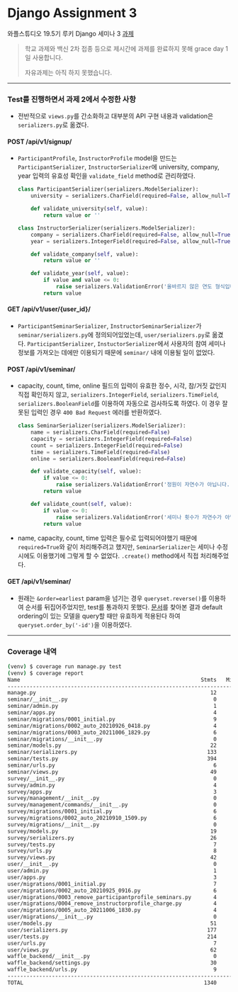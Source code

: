 # Django Assignment 3

와플스튜디오 19.5기 루키 Django 세미나 3 [과제](https://github.com/wafflestudio/19.5-rookies/tree/master/django/seminar3/assignment3)

> 학교 과제와 백신 2차 접종 등으로 제시간에 과제를 완료하지 못해 grace day 1일 사용합니다.
> 
> 자유과제는 아직 하지 못했습니다.

---
### Test를 진행하면서 과제 2에서 수정한 사항

* 전반적으로 `views.py`를 간소화하고 대부분의 API 구현 내용과 validation은 `serializers.py`로 옮겼다. 

#### POST /api/v1/signup/
* `ParticipantProfile`, `InstructorProfile` model을 만드는 `ParticipantSerializer`, `InstructorSerializer`에 university, company, year 입력의 유효성 확인을 `validate_field` method로 관리하였다.
    ```python
    class ParticipantSerializer(serializers.ModelSerializer):
        university = serializers.CharField(required=False, allow_null=True)
    
        def validate_university(self, value):
            return value or ''
    
    class InstructorSerializer(serializers.ModelSerializer):
        company = serializers.CharField(required=False, allow_null=True)
        year = serializers.IntegerField(required=False, allow_null=True)
    
        def validate_company(self, value):
            return value or ''
    
        def validate_year(self, value):
            if value and value <= 0:
                raise serializers.ValidationError('올바르지 않은 연도 형식입니다.')
            return value
    ```

#### GET /api/v1/user/{user_id}/
* `ParticipantSeminarSerializer`, `InstructorSeminarSerializer`가 `seminar/serializers.py`에 정의되어있었는데, `user/serializers.py`로 옮겼다. `ParticipantSerializer`, `InstuctorSerializer`에서 사용자의 참여 세미나 정보를 가져오는 데에만 이용되기 때문에 `seminar/` 내에 이용될 일이 없었다.

#### POST /api/v1/seminar/
* capacity, count, time, online 필드의 입력이 유효한 정수, 시각, 참/거짓 값인지 직접 확인하지 않고, `serializers.IntegerField`, `serializers.TimeField`, `serializers.BooleanField`를 이용하여 자동으로 검사하도록 하였다. 이 경우 잘못된 입력인 경우 `400 Bad Request` 에러를 반환하였다.
    ```python
    class SeminarSerializer(serializers.ModelSerializer):
        name = serializers.CharField(required=False)
        capacity = serializers.IntegerField(required=False)
        count = serializers.IntegerField(required=False)
        time = serializers.TimeField(required=False)
        online = serializers.BooleanField(required=False)
    
        def validate_capacity(self, value):
            if value <= 0:
                raise serializers.ValidationError('정원이 자연수가 아닙니다.')
            return value
    
        def validate_count(self, value):
            if value <= 0:
                raise serializers.ValidationError('세미나 횟수가 자연수가 아닙니다.')
            return value
    ```
* name, capacity, count, time 입력은 필수로 입력되어야했기 때문에 `required=True`와 같이 처리해주려고 했지만, `SeminarSerializer`는 세미나 수정 시에도 이용했기에 그렇게 할 수 없었다. `.create()` method에서 직접 처리해주었다.

#### GET /api/v1/seminar/
* 원래는 `&order=earliest` param을 넘기는 경우 `queryset.reverse()`를 이용하여 순서를 뒤집어주었지만, test를 통과하지 못했다. [문서](https://docs.djangoproject.com/en/3.2/ref/models/querysets/#reverse)를 찾아본 결과 default ordering이 있는 모델을 query할 때만 유효하게 적용된다 하여 `queryset.order_by('-id')`을 이용하였다.

---
### Coverage 내역
```zsh
(venv) $ coverage run manage.py test
(venv) $ coverage report            
Name                                                         Stmts   Miss  Cover
--------------------------------------------------------------------------------
manage.py                                                       12      2    83%
seminar/__init__.py                                              0      0   100%
seminar/admin.py                                                 1      0   100%
seminar/apps.py                                                  4      0   100%
seminar/migrations/0001_initial.py                               9      0   100%
seminar/migrations/0002_auto_20210926_0418.py                    4      0   100%
seminar/migrations/0003_auto_20211006_1829.py                    6      0   100%
seminar/migrations/__init__.py                                   0      0   100%
seminar/models.py                                               22      0   100%
seminar/serializers.py                                         133      4    97%
seminar/tests.py                                               394      0   100%
seminar/urls.py                                                  6      0   100%
seminar/views.py                                                49      1    98%
survey/__init__.py                                               0      0   100%
survey/admin.py                                                  4      0   100%
survey/apps.py                                                   3      0   100%
survey/management/__init__.py                                    0      0   100%
survey/management/commands/__init__.py                           0      0   100%
survey/migrations/0001_initial.py                                6      0   100%
survey/migrations/0002_auto_20210910_1509.py                     6      0   100%
survey/migrations/__init__.py                                    0      0   100%
survey/models.py                                                19      0   100%
survey/serializers.py                                           26      8    69%
survey/tests.py                                                  7      0   100%
survey/urls.py                                                   8      0   100%
survey/views.py                                                 42     21    50%
user/__init__.py                                                 0      0   100%
user/admin.py                                                    1      0   100%
user/apps.py                                                     3      0   100%
user/migrations/0001_initial.py                                  7      0   100%
user/migrations/0002_auto_20210925_0916.py                       6      0   100%
user/migrations/0003_remove_participantprofile_seminars.py       4      0   100%
user/migrations/0004_remove_instructorprofile_charge.py          4      0   100%
user/migrations/0005_auto_20211006_1830.py                       4      0   100%
user/migrations/__init__.py                                      0      0   100%
user/models.py                                                  51      8    84%
user/serializers.py                                            177     23    87%
user/tests.py                                                  214      0   100%
user/urls.py                                                     7      0   100%
user/views.py                                                   62      6    90%
waffle_backend/__init__.py                                       0      0   100%
waffle_backend/settings.py                                      30      3    90%
waffle_backend/urls.py                                           9      2    78%
--------------------------------------------------------------------------------
TOTAL                                                         1340     78    94%

```